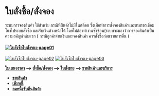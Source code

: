 # ใบสั่งซื้อ/สั่งจอง

ระบบการจองสินค้า ใช้สำหรับ กรณีที่สินค้าไม่มีในสต๊อก
ซึ่งเมื่อทำการสั่งจองสินค้าและสามารถเชื่อมโยงไประบบสั่งซื้อ
และรับเงินล่วงหน้าได้
โดยไม่ต้องทำงานซ้ำซ้อน(ระบบจะมองว่าการจองสินค้าเป็นความสคัญลำดับแรก (
กรณีลูกค้าจ่ายเงินและจองสินค้า ควรสั่งซื้อก่อนรายการอื่น )

#### [![ใบสั่งซื้อใบสั่งจอง-page01](http://www.smlaccount.com/manual/wp-content/uploads/2017/10/ใบสั่งซื้อใบสั่งจอง-page01.jpg)](http://www.smlaccount.com/manual/wp-content/uploads/2017/10/ใบสั่งซื้อใบสั่งจอง-page01.jpg)
[![ใบสั่งซื้อใบสั่งจอง-page02](http://www.smlaccount.com/manual/wp-content/uploads/2017/10/ใบสั่งซื้อใบสั่งจอง-page02.jpg)](http://www.smlaccount.com/manual/wp-content/uploads/2017/10/ใบสั่งซื้อใบสั่งจอง-page02.jpg)
[![ใบสั่งซื้อใบสั่งจอง-page03](http://www.smlaccount.com/manual/wp-content/uploads/2017/10/ใบสั่งซื้อใบสั่งจอง-page03.jpg)](http://www.smlaccount.com/manual/wp-content/uploads/2017/10/ใบสั่งซื้อใบสั่งจอง-page03.jpg)



**[ใบเสนอราคา](http://www.smlaccount.com/manual/?page_id=573) -->
[สั่งซื้อ/สั่งจอง](http://www.smlaccount.com/manual/?page_id=577) -->
[ใบสั่งขาย](http://www.smlaccount.com/manual/?page_id=581) -->
[ขายสินค้าและบริการ ](http://www.smlaccount.com/manual/?page_id=593)**

  * **[ขายสินค้า](http://www.smlaccount.com/manual/?page_id=597)**
  * **[เพิ่มหนี้](http://www.smlaccount.com/manual/?page_id=601)**
  * **[ลดหนี้/รับคืนสินค้า](http://www.smlaccount.com/manual/?page_id=605)**


